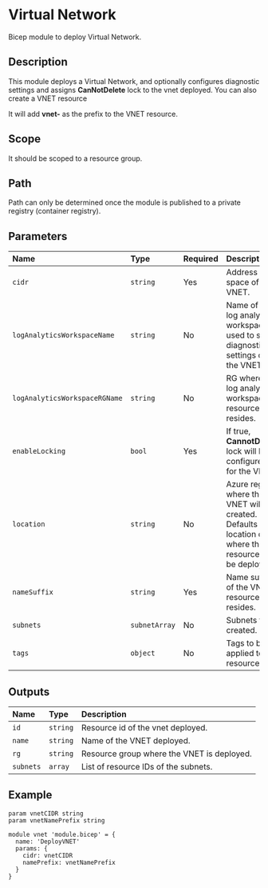 # Virtual Network

Bicep module to deploy Virtual Network.

## Description

This module deploys a Virtual Network, and optionally configures diagnostic settings and assigns __CanNotDelete__ lock to the vnet deployed. You can also create a VNET resource

It will add __vnet-__ as the prefix to the VNET resource.

## Scope

It should be scoped to a resource group.

## Path

Path can only be determined once the module is published to a private registry (container registry).

## Parameters

| Name | Type | Required | Description |
| :--- | :--- | :------- | :---------- |
| `cidr` | `string` | Yes | Address space of the VNET. |
| `logAnalyticsWorkspaceName` | `string` | No | Name of the log analytics workspace used to store diagnostic settings of the VNET. |
| `logAnalyticsWorkspaceRGName` | `string` | No | RG where the log analytics workspace resource resides. |
| `enableLocking` | `bool` | Yes | If true, __CannotDelete__ lock will be configured for the VNET.
| `location` | `string` |  No | Azure region where the VNET will be created. Defaults to location of rg where the resource will be deployed. |
| `nameSuffix` | `string` | Yes | Name suffix of the VNET resource resides. |
| `subnets` | `subnetArray` | No | Subnets to be created. |
| `tags` | `object` | No | Tags to be applied to the resource. |

## Outputs

| Name | Type | Description |
| :--- | :--- | :---------- |
| `id` | `string` | Resource id of the vnet deployed. |
| `name` | `string` | Name of the VNET deployed. |
| `rg` | `string` | Resource group where the VNET is deployed. |
| `subnets` | `array` | List of resource IDs of the subnets. |

## Example

```bicep
param vnetCIDR string
param vnetNamePrefix string

module vnet 'module.bicep' = {
  name: 'DeployVNET'
  params: {
    cidr: vnetCIDR
    namePrefix: vnetNamePrefix
  }
}
```